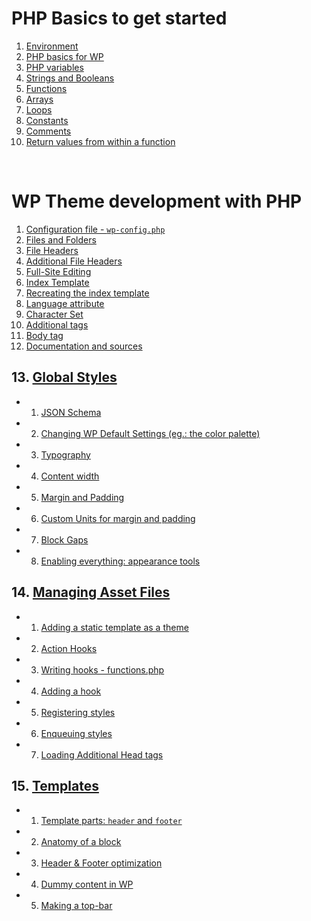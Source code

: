 # PHP Basics to get started

1. [Environment](https://github.com/Klosmi/WP-dev/blob/main/WPDevNotes.md#environment)  
2. [PHP basics for WP](https://github.com/Klosmi/WP-dev/blob/main/WPDevNotes.md#php)     
3. [PHP variables](https://github.com/Klosmi/WP-dev/blob/main/WPDevNotes.md#php-variables)     
4. [Strings and Booleans](https://github.com/Klosmi/WP-dev/blob/main/WPDevNotes.md#strings-and-booleans)     
5. [Functions](https://github.com/Klosmi/WP-dev/blob/main/WPDevNotes.md#functions)     
6. [Arrays](https://github.com/Klosmi/WP-dev/blob/main/WPDevNotes.md#arrays)     
7. [Loops](https://github.com/Klosmi/WP-dev/blob/main/WPDevNotes.md#loops)     
8. [Constants](https://github.com/Klosmi/WP-dev/blob/main/WPDevNotes.md#constants)     
9. [Comments](https://github.com/Klosmi/WP-dev/blob/main/WPDevNotes.md#comments)   
10. [Return values from within a function](https://github.com/Klosmi/WP-dev/blob/main/WPDevNotes.md#return-values-from-within-a-function)

<br>

# WP Theme development with PHP

1. [Configuration file - `wp-config.php`](https://github.com/Klosmi/WP-dev/blob/main/WPDevNotes.md#configuration-file)      
2. [Files and Folders](https://github.com/Klosmi/WP-dev/blob/main/WPDevNotes.md#files-and-folders-of-wordpress)  
3. [File Headers](https://github.com/Klosmi/WP-dev/blob/main/WPDevNotes.md#file-headers)      
4. [Additional File Headers](https://github.com/Klosmi/WP-dev/blob/main/WPDevNotes.md#additional-file-headers)   
5. [Full-Site Editing](https://github.com/Klosmi/WP-dev/blob/main/WPDevNotes.md#full-site-editing-fse)      
6. [Index Template](https://github.com/Klosmi/WP-dev/blob/main/WPDevNotes.md#index-template)     
7. [Recreating the index template](https://github.com/Klosmi/WP-dev/blob/main/WPDevNotes.md#recreating-the-index-template)     
8. [Language attribute](https://github.com/Klosmi/WP-dev/blob/main/WPDevNotes.md#language-attribute)   
9. [Character Set](https://github.com/Klosmi/WP-dev/blob/main/WPDevNotes.md#character-set)     
10. [Additional tags](https://github.com/Klosmi/WP-dev/blob/main/WPDevNotes.md#additional-tags)    
11. [Body tag](https://github.com/Klosmi/WP-dev/blob/main/WPDevNotes.md#body-tag)     
12. [Documentation and sources](https://github.com/Klosmi/WP-dev/blob/main/WPDevNotes.md#documentation-and-sources)    
## 13. [Global Styles](https://github.com/Klosmi/WP-dev/blob/main/WPDevNotes.md#global-styles)     
-  1. [JSON Schema](https://github.com/Klosmi/WP-dev/blob/main/WPDevNotes.md#json-schema)    
-  2. [Changing WP Default Settings (eg.: the color palette)](https://github.com/Klosmi/WP-dev/blob/main/WPDevNotes.md#changing-wp-default-settings-eg-the-color-palette)
-  3. [Typography](https://github.com/Klosmi/WP-dev/blob/main/WPDevNotes.md#wp-typography---font-settings)     
-  4. [Content width](https://github.com/Klosmi/WP-dev/blob/main/WPDevNotes.md#content-width)      
-  5. [Margin and Padding](https://github.com/Klosmi/WP-dev/blob/main/WPDevNotes.md#margin-and-padding)
-  6. [Custom Units for margin and padding](https://github.com/Klosmi/WP-dev/blob/main/WPDevNotes.md#custom-units-for-margin-and-padding)      
-  7. [Block Gaps](https://github.com/Klosmi/WP-dev/blob/main/WPDevNotes.md#block-gaps)      
-  8. [Enabling everything: appearance tools](https://github.com/Klosmi/WP-dev/blob/main/WPDevNotes.md#enabling-everything-appearance-tools)
## 14. [Managing Asset Files](https://github.com/Klosmi/WP-dev/blob/main/WPDevNotes.md#managing-asset-files)
- 1. [Adding a static template as a theme](https://github.com/Klosmi/WP-dev/blob/main/WPDevNotes.md#adding-a-static-template-as-a-theme)   
- 2. [Action Hooks](https://github.com/Klosmi/WP-dev/blob/main/WPDevNotes.md#action-hooks)   
- 3. [Writing hooks - functions.php](https://github.com/Klosmi/WP-dev/blob/main/WPDevNotes.md#writing-hooks---functionsphp)    
- 4. [Adding a hook](https://github.com/Klosmi/WP-dev/blob/main/WPDevNotes.md#adding-a-hook)    
- 5. [Registering styles](https://github.com/Klosmi/WP-dev/blob/main/WPDevNotes.md#registering-styles)   
- 6. [Enqueuing styles](https://github.com/Klosmi/WP-dev/blob/main/WPDevNotes.md#enqueuing-styles)
- 7. [Loading Additional Head tags](https://github.com/Klosmi/WP-dev/blob/main/WPDevNotes.md#loading-additional-head-tags)
## 15. [Templates](https://github.com/Klosmi/WP-dev/blob/main/WPDevNotes.md#templates)    
- 1. [Template parts: `header` and `footer`](https://github.com/Klosmi/WP-dev/blob/main/WPDevNotes.md#template-part-header-and-footer)
- 2. [Anatomy of a block](https://github.com/Klosmi/WP-dev/blob/main/WPDevNotes.md#anatomy-of-a-block)
- 3. [Header & Footer optimization](https://github.com/Klosmi/WP-dev/blob/main/WPDevNotes.md#header-footer-optimization)
- 4. [Dummy content in WP](https://github.com/Klosmi/WP-dev/blob/main/WPDevNotes.md#dummy-content-in-wp)
- 5. [Making a top-bar](https://github.com/Klosmi/WP-dev/blob/main/WPDevNotes.md#making-a-top-bar)

